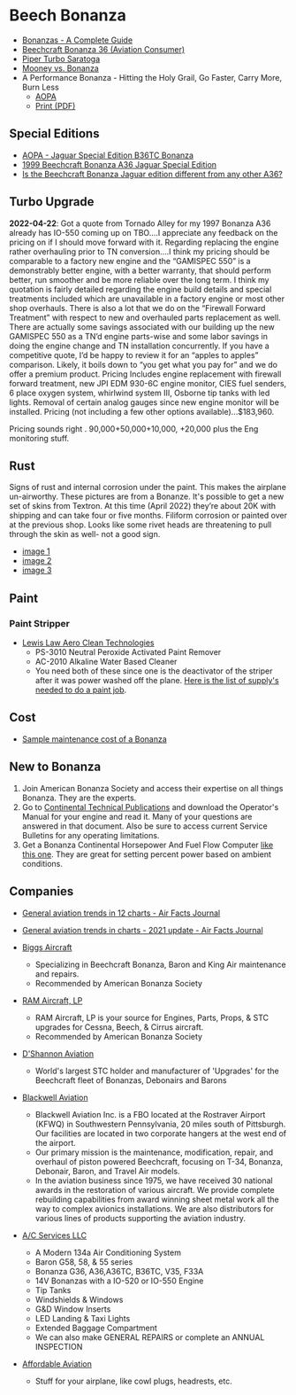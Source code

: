 # Beech Bonanza

* [Bonanzas - A Complete Guide](http://www.airbum.com/articles/ArticleBonanzaGuide.html)
* [Beechcraft Bonanza 36 (Aviation Consumer)](https://www.aviationconsumer.com/used-aircraft-guide/beech-bonanza-36-2/)
* [Piper Turbo Saratoga](https://www.aopa.org/go-fly/aircraft-and-ownership/aircraft-fact-sheets/piper-turbo-saratoga)
* [Mooney vs. Bonanza](https://www.aviationconsumer.com/aircraftreviews/mooney-versus-bonanza/)
* A Performance Bonanza - Hitting the Holy Grail, Go Faster, Carry More, Burn Less
  * [AOPA](https://www.aopa.org/news-and-media/all-news/2005/january/pilot/a-performance-bonanza)
  * [Print (PDF)](https://aeroresourcesinc.com/uploads/200501-1980-89%20Beech%20Bonanza%20B36TC%20-%20Modified.pdf)

## Special Editions

* [AOPA - Jaguar Special Edition B36TC Bonanza](https://www.aopa.org/news-and-media/all-news/2000/january/pilot/jaguar-special-edition-b36tc-bonanza)
* [1999 Beechcraft Bonanza A36 Jaguar Special Edition](https://norfolkaviation.com/listings/1999-beechcraft-bonanza-a36-jaguar-special-edition/)
* [Is the Beechcraft Bonanza Jaguar edition different from any other A36?](https://aviation.stackexchange.com/questions/34306/is-the-beechcraft-bonanza-jaguar-edition-different-from-any-other-a36)

## Turbo Upgrade

**2022-04-22**: Got a quote from Tornado Alley for my 1997 Bonanza A36 already has IO-550 coming up on TBO....I appreciate any feedback on the pricing on if I should move forward with it.
Regarding replacing the engine rather overhauling prior to TN conversion....I think my pricing should be comparable to a factory new engine and the “GAMISPEC 550” is a demonstrably better engine, with a better warranty, that should perform better, run smoother and be more reliable over the long term. I think my quotation is fairly detailed regarding the engine build details and special treatments included which are unavailable in a factory engine or most other shop overhauls. There is also a lot that we do on the “Firewall Forward Treatment” with respect to new and overhauled parts replacement as well. There are actually some savings associated with our building up the new GAMISPEC 550 as a TN’d engine parts-wise and some labor savings in doing the engine change and TN installation concurrently. If you have a competitive quote, I’d be happy to review it for an “apples to apples” comparison. Likely, it boils down to “you get what you pay for” and we do offer a premium product.
Pricing Includes engine replacement with firewall forward treatment, new JPI EDM 930-6C engine monitor, CIES fuel senders, 6 place oxygen system, whirlwind system III, Osborne tip tanks with led lights. Removal of certain analog gauges since new engine monitor will be installed.
Pricing (not including a few other options available)...$183,960.

Pricing sounds right . 90,000+50,000+10,000, +20,000 plus the Eng monitoring stuff.

## Rust

Signs of rust and internal corrosion under the paint. This makes the airplane un-airworthy. These pictures are from a Bonanze. It's possible to get a new set of skins from Textron. At this time (April 2022) they’re about 20K with shipping and can take four or five months. Filiform corrosion or painted over at the previous shop. Looks like some rivet heads are threatening to pull through the skin as well- not a good sign.

* [image 1](/images/278738999_5563570163656606_8023491420799681575_n.jpg)
* [image 2](/images/279081577_5563569986989957_4080876544514811960_n.jpg)
* [image 3](/images/279212768_5563569970323292_4080154083397296634_n.jpg)

## Paint

### Paint Stripper

* [Lewis Law Aero Clean Technologies](https://www.aerocleantechnologies.com)
  * PS-3010 Neutral Peroxide Activated Paint Remover
  * AC-2010 Alkaline Water Based Cleaner
  * You need both of these since one is the deactivator of the striper after it was power washed off the plane. [Here is the list of supply's needed to do a paint job](/images/279481274_5482197065134272_3948434769346099040_n.jpg).

## Cost

* [Sample maintenance cost of a Bonanza](/images/279175516_10158555527077791_820165760032903506_n.jpg)

## New to Bonanza

1. Join American Bonanza Society and access their expertise on all things Bonanza. They are the experts.
2. Go to [Continental Technical Publications](https://www.continental.aero/support/maintenance-manuals.aspx?fbclid=IwAR0IiVE-A4sH07sRAfhDZb9m-8RaHi6PT0GVUGZ1UM6KADBIgjxaEdJHaTo) and download the Operator's Manual for your engine and read it. Many of your questions are answered in that document. Also be sure to access current Service Bulletins for any operating limitations.
3. Get a Bonanza Continental Horsepower And Fuel Flow Computer [like this one](https://www.ebay.com/itm/265483959322). They are great for setting percent power based on ambient conditions.

## Companies

* [General aviation trends in 12 charts - Air Facts Journal](https://airfactsjournal.com/2017/09/general-aviation-trends-12-charts/)
* [General aviation trends in charts - 2021 update - Air Facts Journal](https://airfactsjournal.com/2021/10/general-aviation-trends-in-charts-2021-update/)

* [Biggs Aircraft](http://biggsaircraft.com)
  * Specializing in Beechcraft Bonanza, Baron and King Air maintenance and repairs.
  * Recommended by American Bonanza Society
* [RAM Aircraft, LP](http://www.ramaircraft.com/)
  * RAM Aircraft, LP is your source for Engines, Parts, Props, & STC upgrades for Cessna, Beech, & Cirrus aircraft.
  * Recommended by American Bonanza Society
* [D'Shannon Aviation](http://d-shannon-aviation.com/?q=about-us)
  * World's largest STC holder and manufacturer of 'Upgrades' for the Beechcraft fleet of Bonanzas, Debonairs and Barons
* [Blackwell Aviation](http://blackav.com/bonanza/ultimate-bonanza/)
  * Blackwell Aviation Inc. is a FBO located at the Rostraver Airport (KFWQ) in Southwestern Pennsylvania, 20 miles south of Pittsburgh.  Our facilities are located in two corporate hangers at the west end of the airport.
  * Our primary mission is the maintenance, modification, repair, and overhaul of piston powered Beechcraft, focusing on T-34, Bonanza, Debonair, Baron, and Travel Air models.
  * In the aviation business since 1975, we have received 30 national awards in the restoration of various aircraft.  We provide complete rebuilding capabilities from award winning sheet metal work all the way to complex avionics installations.  We are also distributors for various lines of products supporting the aviation industry.
* [A/C Services LLC](https://www.ftaaviation.com)
  * A Modern 134a Air Conditioning System
  * Baron G58, 58, & 55 series
  * Bonanza G36, A36,A36TC, B36TC, V35, F33A
  * 14V Bonanzas with a IO-520 or IO-550 Engine
  * Tip Tanks
  * Windshields & Windows
  * G&D Window Inserts
  * LED Landing & Taxi Lights
  * Extended Baggage Compartment
  * We can also make GENERAL REPAIRS or complete an ANNUAL INSPECTION
* [Affordable Aviation](https://www.affordable-aviation.com)
  * Stuff for your airplane, like cowl plugs, headrests, etc.
